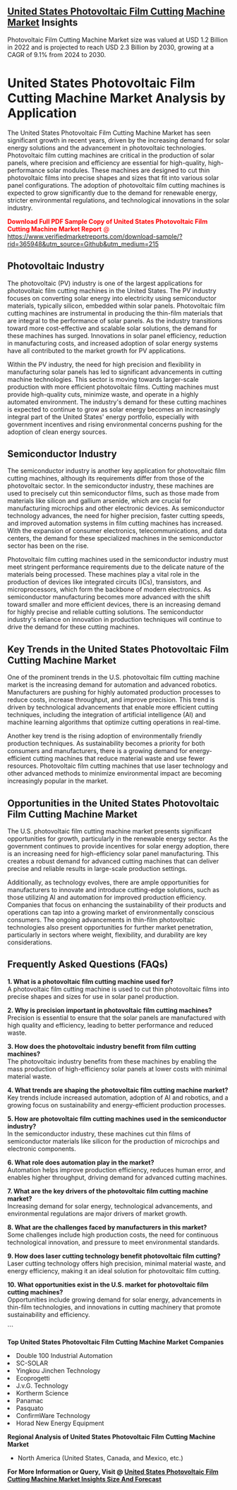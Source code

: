<h2><a href="https://www.verifiedmarketreports.com/download-sample/?rid=365948&amp;utm_source=Github&amp;utm_medium=215" target="_blank">United States Photovoltaic Film Cutting Machine Market</a> Insights</h2><p>Photovoltaic Film Cutting Machine Market size was valued at USD 1.2 Billion in 2022 and is projected to reach USD 2.3 Billion by 2030, growing at a CAGR of 9.1% from 2024 to 2030.</p><p> <h1>United States Photovoltaic Film Cutting Machine Market Analysis by Application</h1> <p>The United States Photovoltaic Film Cutting Machine Market has seen significant growth in recent years, driven by the increasing demand for solar energy solutions and the advancement in photovoltaic technologies. Photovoltaic film cutting machines are critical in the production of solar panels, where precision and efficiency are essential for high-quality, high-performance solar modules. These machines are designed to cut thin photovoltaic films into precise shapes and sizes that fit into various solar panel configurations. The adoption of photovoltaic film cutting machines is expected to grow significantly due to the demand for renewable energy, stricter environmental regulations, and technological innovations in the solar industry.</p> <p><p><span class=""><span style="color: #ff0000;"><strong>Download Full PDF Sample Copy of United States Photovoltaic Film Cutting Machine Market Report</strong> @ </span><a href="https://www.verifiedmarketreports.com/download-sample/?rid=365948&amp;utm_source=Github&amp;utm_medium=215" target="_blank">https://www.verifiedmarketreports.com/download-sample/?rid=365948&amp;utm_source=Github&amp;utm_medium=215</a></span></p></p> <h2>Photovoltaic Industry</h2> <p>The photovoltaic (PV) industry is one of the largest applications for photovoltaic film cutting machines in the United States. The PV industry focuses on converting solar energy into electricity using semiconductor materials, typically silicon, embedded within solar panels. Photovoltaic film cutting machines are instrumental in producing the thin-film materials that are integral to the performance of solar panels. As the industry transitions toward more cost-effective and scalable solar solutions, the demand for these machines has surged. Innovations in solar panel efficiency, reduction in manufacturing costs, and increased adoption of solar energy systems have all contributed to the market growth for PV applications.</p> <p>Within the PV industry, the need for high precision and flexibility in manufacturing solar panels has led to significant advancements in cutting machine technologies. This sector is moving towards larger-scale production with more efficient photovoltaic films. Cutting machines must provide high-quality cuts, minimize waste, and operate in a highly automated environment. The industry's demand for these cutting machines is expected to continue to grow as solar energy becomes an increasingly integral part of the United States' energy portfolio, especially with government incentives and rising environmental concerns pushing for the adoption of clean energy sources.</p> <h2>Semiconductor Industry</h2> <p>The semiconductor industry is another key application for photovoltaic film cutting machines, although its requirements differ from those of the photovoltaic sector. In the semiconductor industry, these machines are used to precisely cut thin semiconductor films, such as those made from materials like silicon and gallium arsenide, which are crucial for manufacturing microchips and other electronic devices. As semiconductor technology advances, the need for higher precision, faster cutting speeds, and improved automation systems in film cutting machines has increased. With the expansion of consumer electronics, telecommunications, and data centers, the demand for these specialized machines in the semiconductor sector has been on the rise.</p> <p>Photovoltaic film cutting machines used in the semiconductor industry must meet stringent performance requirements due to the delicate nature of the materials being processed. These machines play a vital role in the production of devices like integrated circuits (ICs), transistors, and microprocessors, which form the backbone of modern electronics. As semiconductor manufacturing becomes more advanced with the shift toward smaller and more efficient devices, there is an increasing demand for highly precise and reliable cutting solutions. The semiconductor industry's reliance on innovation in production techniques will continue to drive the demand for these cutting machines.</p> <h2>Key Trends in the United States Photovoltaic Film Cutting Machine Market</h2> <p>One of the prominent trends in the U.S. photovoltaic film cutting machine market is the increasing demand for automation and advanced robotics. Manufacturers are pushing for highly automated production processes to reduce costs, increase throughput, and improve precision. This trend is driven by technological advancements that enable more efficient cutting techniques, including the integration of artificial intelligence (AI) and machine learning algorithms that optimize cutting operations in real-time.</p> <p>Another key trend is the rising adoption of environmentally friendly production techniques. As sustainability becomes a priority for both consumers and manufacturers, there is a growing demand for energy-efficient cutting machines that reduce material waste and use fewer resources. Photovoltaic film cutting machines that use laser technology and other advanced methods to minimize environmental impact are becoming increasingly popular in the market.</p> <h2>Opportunities in the United States Photovoltaic Film Cutting Machine Market</h2> <p>The U.S. photovoltaic film cutting machine market presents significant opportunities for growth, particularly in the renewable energy sector. As the government continues to provide incentives for solar energy adoption, there is an increasing need for high-efficiency solar panel manufacturing. This creates a robust demand for advanced cutting machines that can deliver precise and reliable results in large-scale production settings.</p> <p>Additionally, as technology evolves, there are ample opportunities for manufacturers to innovate and introduce cutting-edge solutions, such as those utilizing AI and automation for improved production efficiency. Companies that focus on enhancing the sustainability of their products and operations can tap into a growing market of environmentally conscious consumers. The ongoing advancements in thin-film photovoltaic technologies also present opportunities for further market penetration, particularly in sectors where weight, flexibility, and durability are key considerations.</p> <h2>Frequently Asked Questions (FAQs)</h2> <p><b>1. What is a photovoltaic film cutting machine used for?</b><br> A photovoltaic film cutting machine is used to cut thin photovoltaic films into precise shapes and sizes for use in solar panel production.</p> <p><b>2. Why is precision important in photovoltaic film cutting machines?</b><br> Precision is essential to ensure that the solar panels are manufactured with high quality and efficiency, leading to better performance and reduced waste.</p> <p><b>3. How does the photovoltaic industry benefit from film cutting machines?</b><br> The photovoltaic industry benefits from these machines by enabling the mass production of high-efficiency solar panels at lower costs with minimal material waste.</p> <p><b>4. What trends are shaping the photovoltaic film cutting machine market?</b><br> Key trends include increased automation, adoption of AI and robotics, and a growing focus on sustainability and energy-efficient production processes.</p> <p><b>5. How are photovoltaic film cutting machines used in the semiconductor industry?</b><br> In the semiconductor industry, these machines cut thin films of semiconductor materials like silicon for the production of microchips and electronic components.</p> <p><b>6. What role does automation play in the market?</b><br> Automation helps improve production efficiency, reduces human error, and enables higher throughput, driving demand for advanced cutting machines.</p> <p><b>7. What are the key drivers of the photovoltaic film cutting machine market?</b><br> Increasing demand for solar energy, technological advancements, and environmental regulations are major drivers of market growth.</p> <p><b>8. What are the challenges faced by manufacturers in this market?</b><br> Some challenges include high production costs, the need for continuous technological innovation, and pressure to meet environmental standards.</p> <p><b>9. How does laser cutting technology benefit photovoltaic film cutting?</b><br> Laser cutting technology offers high precision, minimal material waste, and energy efficiency, making it an ideal solution for photovoltaic film cutting.</p> <p><b>10. What opportunities exist in the U.S. market for photovoltaic film cutting machines?</b><br> Opportunities include growing demand for solar energy, advancements in thin-film technologies, and innovations in cutting machinery that promote sustainability and efficiency.</p> ```</p><p><strong>Top United States Photovoltaic Film Cutting Machine Market Companies</strong></p><div data-test-id=""><p><li>Double 100 Industrial Automation</li><li> SC-SOLAR</li><li> Yingkou Jinchen Technology</li><li> Ecoprogetti</li><li> J.v.G. Technology</li><li> Kortherm Science</li><li> Panamac</li><li> Pasquato</li><li> ConfirmWare Technology</li><li> Horad New Energy Equipment</li></p><div><strong>Regional Analysis of&nbsp;United States Photovoltaic Film Cutting Machine Market</strong></div><ul><li dir="ltr"><p dir="ltr">North America&nbsp;(United States, Canada, and Mexico, etc.)</p></li></ul><p><strong>For More Information or Query, Visit @&nbsp;</strong><strong><a href="https://www.verifiedmarketreports.com/product/photovoltaic-film-cutting-machine-market/?utm_source=Github&amp;utm_medium=215" target="_blank">United States Photovoltaic Film Cutting Machine Market Insights Size And Forecast</a></strong></p></div>
